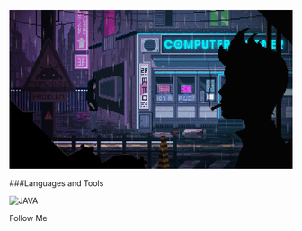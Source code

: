 ![Header](https://github.com/Dmytro-Tsvetkov/Dmytro-Tsvetkov/blob/main/assets/33HI.gif)

###Languages and Tools

![JAVA](/badge/java-java-#FF4500)

Follow Me



